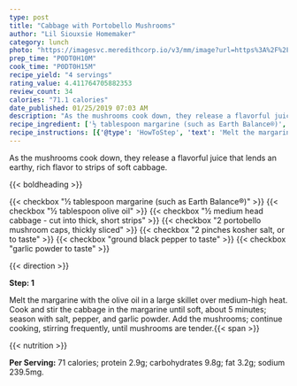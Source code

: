 ```yaml
---
type: post
title: "Cabbage with Portobello Mushrooms"
author: "Lil Siouxsie Homemaker"
category: lunch
photo: "https://imagesvc.meredithcorp.io/v3/mm/image?url=https%3A%2F%2Fimages.media-allrecipes.com%2Fuserphotos%2F5366991.jpg"
prep_time: "P0DT0H10M"
cook_time: "P0DT0H15M"
recipe_yield: "4 servings"
rating_value: 4.411764705882353
review_count: 34
calories: "71.1 calories"
date_published: 01/25/2019 07:03 AM
description: "As the mushrooms cook down, they release a flavorful juice that lends an earthy, rich flavor to strips of soft cabbage."
recipe_ingredient: ['½ tablespoon margarine (such as Earth Balance®)', '½ tablespoon olive oil', '½ medium head cabbage - cut into thick, short strips', '2 portobello mushroom caps, thickly sliced', '2 pinches kosher salt, or to taste', 'ground black pepper to taste', 'garlic powder to taste']
recipe_instructions: [{'@type': 'HowToStep', 'text': 'Melt the margarine with the olive oil in a large skillet over medium-high heat. Cook and stir the cabbage in the margarine until soft, about 5 minutes; season with salt, pepper, and garlic powder. Add the mushrooms; continue cooking, stirring frequently, until mushrooms are tender.\n'}]
---
```


As the mushrooms cook down, they release a flavorful juice that lends an earthy, rich flavor to strips of soft cabbage. 

{{< boldheading >}}

{{< checkbox "½ tablespoon margarine (such as Earth Balance®)" >}}
{{< checkbox "½ tablespoon olive oil" >}}
{{< checkbox "½ medium head cabbage - cut into thick, short strips" >}}
{{< checkbox "2  portobello mushroom caps, thickly sliced" >}}
{{< checkbox "2 pinches kosher salt, or to taste" >}}
{{< checkbox "ground black pepper to taste" >}}
{{< checkbox "garlic powder to taste" >}}


{{< direction >}}

**Step: 1**

Melt the margarine with the olive oil in a large skillet over medium-high heat. Cook and stir the cabbage in the margarine until soft, about 5 minutes; season with salt, pepper, and garlic powder. Add the mushrooms; continue cooking, stirring frequently, until mushrooms are tender.{{< span >}}

{{< nutrition >}}

**Per Serving:** 71 calories; protein 2.9g; carbohydrates 9.8g; fat 3.2g; sodium 239.5mg.